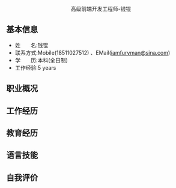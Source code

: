 <p align="center">高级前端开发工程师-钱锟</p>

## 基本信息

- 姓&nbsp;&nbsp;&nbsp;&nbsp;&nbsp;&nbsp;&nbsp;名:钱锟
- 联系方式:Mobile(18511027512) 、EMail(iamfuryman@sina.com)
- 学&nbsp;&nbsp;&nbsp;&nbsp;&nbsp;&nbsp;&nbsp;历:本科(全日制)
- 工作经验:5 years

## 职业概况

## 工作经历

## 教育经历

## 语言技能

## 自我评价